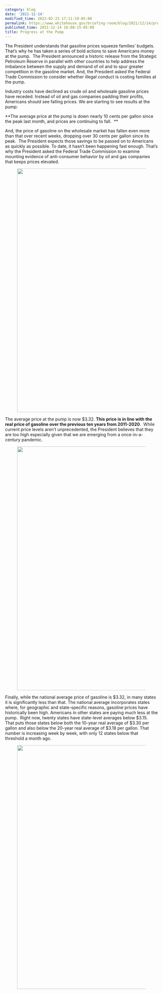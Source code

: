 ```yaml
---
category: blog
date: '2021-12-14'
modified_time: 2022-02-23 17:11:19-05:00
permalink: https://www.whitehouse.gov/briefing-room/blog/2021/12/14/progress-at-the-pump/
published_time: 2021-12-14 16:08:15-05:00
title: Progress at the Pump
---
```

 
The President understands that gasoline prices squeeze families’
budgets. That’s why he has taken a series of bold actions to save
Americans money at the pump.  The President announced a historic release
from the Strategic Petroleum Reserve in parallel with other countries to
help address the imbalance between the supply and demand of oil and to
spur greater competition in the gasoline market. And, the President
asked the Federal Trade Commission to consider whether illegal conduct
is costing families at the pump.  

Industry costs have declined as crude oil and wholesale gasoline prices
have receded. Instead of oil and gas companies padding their profits,
Americans should see falling prices. We are starting to see results at
the pump: 

**The average price at the pump is down nearly 10 cents per gallon since
the peak last month, and prices are continuing to fall.  **

And, the price of gasoline on the wholesale market has fallen even more
than that over recent weeks, dropping over 30 cents per gallon since its
peak.  The President expects those savings to be passed on to Americans
as quickly as possible. To date, it hasn’t been happening fast enough.
That’s why the President asked the Federal Trade Commission to examine
mounting evidence of anti-consumer behavior by oil and gas companies
that keeps prices elevated.

<figure>
<img
src="https://www.whitehouse.gov/wp-content/uploads/2021/12/price-per-gallon-.jpg?w=640"
class="wp-image-41917" loading="lazy"
sizes="(max-width: 1430px) 100vw, 1430px"
srcset="https://www.whitehouse.gov/wp-content/uploads/2021/12/price-per-gallon-.jpg 1430w, https://www.whitehouse.gov/wp-content/uploads/2021/12/price-per-gallon-.jpg?resize=615,346 615w, https://www.whitehouse.gov/wp-content/uploads/2021/12/price-per-gallon-.jpg?resize=768,432 768w, https://www.whitehouse.gov/wp-content/uploads/2021/12/price-per-gallon-.jpg?resize=1270,714 1270w, https://www.whitehouse.gov/wp-content/uploads/2021/12/price-per-gallon-.jpg?resize=304,171 304w, https://www.whitehouse.gov/wp-content/uploads/2021/12/price-per-gallon-.jpg?resize=608,342 608w, https://www.whitehouse.gov/wp-content/uploads/2021/12/price-per-gallon-.jpg?resize=1200,675 1200w, https://www.whitehouse.gov/wp-content/uploads/2021/12/price-per-gallon-.jpg?resize=1138,640 1138w, https://www.whitehouse.gov/wp-content/uploads/2021/12/price-per-gallon-.jpg?resize=1038,584 1038w"
width="1430" height="804" />
</figure>

The average price at the pump is now $3.32. **This price is in line with
the real price of gasoline over the previous ten years from
2011-2020**.  While current price levels aren’t unprecedented, the
President believes that they are too high especially given that we are
emerging from a once-in-a-century pandemic.

<figure>
<img
src="https://www.whitehouse.gov/wp-content/uploads/2021/12/prices-preceding-decade.jpg?w=640"
class="wp-image-41919" loading="lazy"
sizes="(max-width: 1430px) 100vw, 1430px"
srcset="https://www.whitehouse.gov/wp-content/uploads/2021/12/prices-preceding-decade.jpg 1430w, https://www.whitehouse.gov/wp-content/uploads/2021/12/prices-preceding-decade.jpg?resize=615,346 615w, https://www.whitehouse.gov/wp-content/uploads/2021/12/prices-preceding-decade.jpg?resize=768,432 768w, https://www.whitehouse.gov/wp-content/uploads/2021/12/prices-preceding-decade.jpg?resize=1270,714 1270w, https://www.whitehouse.gov/wp-content/uploads/2021/12/prices-preceding-decade.jpg?resize=304,171 304w, https://www.whitehouse.gov/wp-content/uploads/2021/12/prices-preceding-decade.jpg?resize=608,342 608w, https://www.whitehouse.gov/wp-content/uploads/2021/12/prices-preceding-decade.jpg?resize=1200,675 1200w, https://www.whitehouse.gov/wp-content/uploads/2021/12/prices-preceding-decade.jpg?resize=1138,640 1138w, https://www.whitehouse.gov/wp-content/uploads/2021/12/prices-preceding-decade.jpg?resize=1038,584 1038w"
width="1430" height="804" />
</figure>

Finally, while the national average price of gasoline is $3.32, in many
states it is significantly less than that. The national average
incorporates states where, for geographic and state-specific reasons,
gasoline prices have historically been high. Americans in other states
are paying much less at the pump.  Right now, twenty states have
state-level averages below $3.15.  That puts those states below both the
10-year real average of $3.30 per gallon and also below the 20-year real
average of $3.18 per gallon. That number is increasing week by week,
with only 12 states below that threshold a month ago.

<figure>
<img
src="https://www.whitehouse.gov/wp-content/uploads/2021/12/gas-less-than-ave.jpg?w=640"
class="wp-image-41921" loading="lazy"
sizes="(max-width: 1430px) 100vw, 1430px"
srcset="https://www.whitehouse.gov/wp-content/uploads/2021/12/gas-less-than-ave.jpg 1430w, https://www.whitehouse.gov/wp-content/uploads/2021/12/gas-less-than-ave.jpg?resize=615,346 615w, https://www.whitehouse.gov/wp-content/uploads/2021/12/gas-less-than-ave.jpg?resize=768,432 768w, https://www.whitehouse.gov/wp-content/uploads/2021/12/gas-less-than-ave.jpg?resize=1270,714 1270w, https://www.whitehouse.gov/wp-content/uploads/2021/12/gas-less-than-ave.jpg?resize=304,171 304w, https://www.whitehouse.gov/wp-content/uploads/2021/12/gas-less-than-ave.jpg?resize=608,342 608w, https://www.whitehouse.gov/wp-content/uploads/2021/12/gas-less-than-ave.jpg?resize=1200,675 1200w, https://www.whitehouse.gov/wp-content/uploads/2021/12/gas-less-than-ave.jpg?resize=1138,640 1138w, https://www.whitehouse.gov/wp-content/uploads/2021/12/gas-less-than-ave.jpg?resize=1038,584 1038w"
width="1430" height="804" />
</figure>
